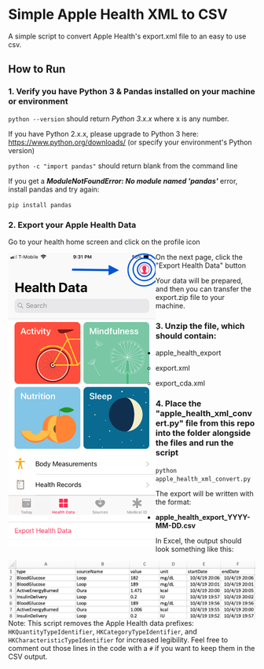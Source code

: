 # Simple Apple Health XML to CSV

A simple script to convert Apple Health's export.xml file to an easy to use csv.



## How to Run 

### 1. Verify you have Python 3 & Pandas installed on your machine or environment

`python --version` should return _Python 3.x.x_ where x is any number. 

If you have Python 2.x.x, please upgrade to Python 3 here: https://www.python.org/downloads/ (or specify your environment's Python version)

`python -c "import pandas"` should return blank from the command line

If you get a _**ModuleNotFoundError: No module named 'pandas'**_ error, install pandas and try again:

`pip install pandas`


### 2. Export your Apple Health Data

   Go to your health home screen and click on the profile icon

<img style="float: left;" src="img/health_home.jpg" width=300>

On the next page, click the "Export Health Data" button

<img style="float: left;" src="img/export_data_button.jpg" width = 300 >

Your data will be prepared, and then you can transfer the export.zip file to your machine.



### 3. Unzip the file, which should contain:

   * apple_health_export
     * export.xml
     
     * export_cda.xml
     
       

### 4. Place the "apple_health_xml_convert.py" file from this repo into the folder alongside the files and run the script

`python apple_health_xml_convert.py`



The export will be written with the format:

* **apple_health_export_YYYY-MM-DD.csv**

  

In Excel, the output should look something like this:

<img style="float: left;" src="img/example_output.jpg">

Note: This script removes the Apple Health data prefixes: `HKQuantityTypeIdentifier`, `HKCategoryTypeIdentifier`, and `HKCharacteristicTypeIdentifier` for increased legibility. Feel free to comment out those lines in the code with a `#` if you want to keep them in the CSV output.
